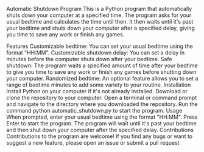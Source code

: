 Automatic Shutdown Program
This is a Python program that automatically shuts down your computer at a specified time. The program asks for your usual bedtime and calculates the time until then. It then waits until it's past your bedtime and shuts down your computer after a specified delay, giving you time to save any work or finish any games.

Features
Customizable bedtime: You can set your usual bedtime using the format "HH:MM".
Customizable shutdown delay: You can set a delay in minutes before the computer shuts down after your bedtime.
Safe shutdown: The program waits a specified amount of time after your bedtime to give you time to save any work or finish any games before shutting down your computer.
Randomized bedtime: An optional feature allows you to set a range of bedtime minutes to add some variety to your routine.
Installation
Install Python on your computer if it's not already installed.
Download or clone the repository to your computer.
Open a terminal or command prompt and navigate to the directory where you downloaded the repository.
Run the command python automatic_shutdown.py to start the program.
Usage
When prompted, enter your usual bedtime using the format "HH:MM".
Press Enter to start the program.
The program will wait until it's past your bedtime and then shut down your computer after the specified delay.
Contributions
Contributions to the program are welcome! If you find any bugs or want to suggest a new feature, please open an issue or submit a pull request
